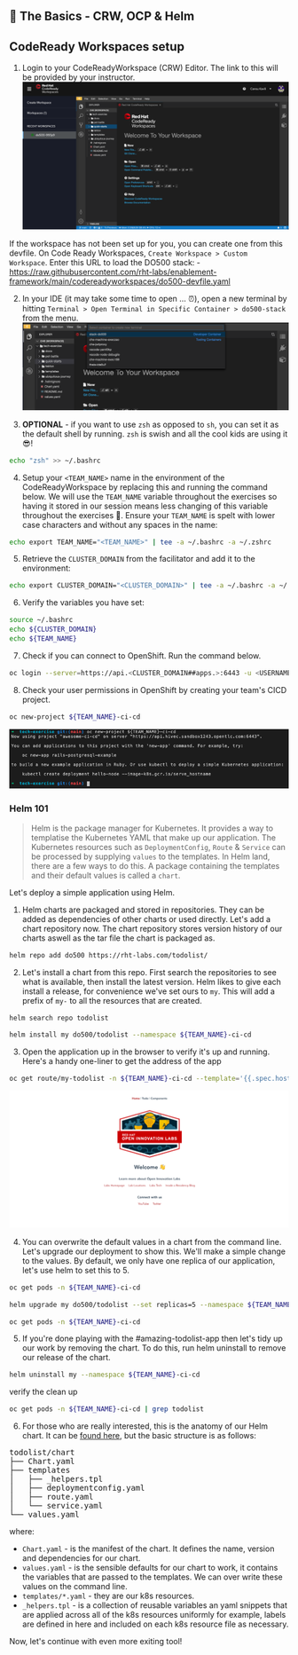 ## 🐌 The Basics - CRW, OCP & Helm
## CodeReady Workspaces setup

1. Login to your CodeReadyWorkspace (CRW) Editor. The link to this will be provided by your instructor.
![crw](./images/crw.png)

  If the workspace has not been set up for you, you can create one from this devfile. On Code Ready Workspaces, `Create Workspace > Custom Workspace`. Enter this URL to load the DO500 stack:
    - https://raw.githubusercontent.com/rht-labs/enablement-framework/main/codereadyworkspaces/do500-devfile.yaml

2. In your IDE (it may take some time to open ... ⏰), open a new terminal by hitting `Terminal > Open Terminal in Specific Container > do500-stack` from the menu.
![new-terminal](./images/new-terminal.png)

<!--@Cansu - this is how you style a colour on a word mid sentence <span style="color:purple;" >zsh</span>  -->
3. <strong>OPTIONAL</strong> - if you want to use `zsh` as opposed to `sh`, you can set it as the default shell by running. `zsh` is swish and all the cool kids are using it 😎!
```bash
echo "zsh" >> ~/.bashrc
```

4. Setup your `<TEAM_NAME>` name in the environment of the CodeReadyWorkspace by replacing this and running the command below. We will use the `TEAM_NAME` variable throughout the exercises so having it stored in our session means less changing of this variable throughout the exercises 💪. Ensure your `TEAM_NAME` is spelt with lower case characters and without any spaces in the name:
```bash
echo export TEAM_NAME="<TEAM_NAME>" | tee -a ~/.bashrc -a ~/.zshrc
```

5. Retrieve the `CLUSTER_DOMAIN` from the facilitator and add it to the environment:
```bash
echo export CLUSTER_DOMAIN="<CLUSTER_DOMAIN>" | tee -a ~/.bashrc -a ~/.zshrc
```

6. Verify the variables you have set:
```bash
source ~/.bashrc
echo ${CLUSTER_DOMAIN}
echo ${TEAM_NAME}
```

7. Check if you can connect to OpenShift. Run the command below. 
```bash
oc login --server=https://api.<CLUSTER_DOMAIN##apps.>:6443 -u <USERNAME> -p <PASSWORD>
```

8. Check your user permissions in OpenShift by creating your team's CICD project. 
```bash
oc new-project ${TEAM_NAME}-ci-cd
```
![new-project](./images/new-project.png)
### Helm 101
> Helm is the package manager for Kubernetes. It provides a way to templatise the Kubernetes YAML that make up our application. The Kubernetes resources such as `DeploymentConfig`, `Route` & `Service` can be processed by supplying `values` to the templates. In Helm land, there are a few ways to do this. A package containing the templates and their default values is called a `chart`. 

Let's deploy a simple application using Helm.

1. Helm charts are packaged and stored in repositories. They can be added as dependencies of other charts or used directly. Let's add a chart repository now. The chart repository stores version history of our charts aswell as the tar file the chart is packaged as.
```bash
helm repo add do500 https://rht-labs.com/todolist/
```

2. Let's install a chart from this repo. First search the repositories to see what is available, then install the latest version. Helm likes to give each install a release, for convenience we've set ours to `my`. This will add a prefix of `my-` to all the resources that are created.
```bash
helm search repo todolist
```
```bash
helm install my do500/todolist --namespace ${TEAM_NAME}-ci-cd
```

3. Open the application up in the browser to verify it's up and running. Here's a handy one-liner to get the address of the app
```bash
oc get route/my-todolist -n ${TEAM_NAME}-ci-cd --template='{{.spec.host}}'
``` 
![todolist](./images/todolist.png)


4.  You can overwrite the default values in a chart from the command line. Let's upgrade our deployment to show this. We'll make a simple change to the values. By default, we only have one replica of our application, let's use helm to set this to 5.
```bash
oc get pods -n ${TEAM_NAME}-ci-cd
```
```bash
helm upgrade my do500/todolist --set replicas=5 --namespace ${TEAM_NAME}-ci-cd
```
```bash
oc get pods -n ${TEAM_NAME}-ci-cd
```

5. If you're done playing with the #amazing-todolist-app then let's tidy up our work by removing the chart. To do this, run helm uninstall to remove our release of the chart.
```bash
helm uninstall my --namespace ${TEAM_NAME}-ci-cd
```
verify the clean up
```bash
oc get pods -n ${TEAM_NAME}-ci-cd | grep todolist
```

6. For those who are really interested, this is the anatomy of our Helm chart. It can be [found here](https://github.com/rht-labs/todolist), but the basic structure is as follows:
<pre>
todolist/chart
├── Chart.yaml
├── templates
│   ├── _helpers.tpl
│   ├── deploymentconfig.yaml
│   ├── route.yaml
│   └── service.yaml
└── values.yaml
</pre>
where:
* `Chart.yaml` - is the manifest of the chart. It defines the name, version and dependencies for our chart.
* `values.yaml` - is the sensible defaults for our chart to work, it contains the variables that are passed to the templates. We can over write these values on the command line.
* `templates/*.yaml` - they are our k8s resources. 
* `_helpers.tpl` - is a collection of reusable variables an yaml snippets that are applied across all of the k8s resources uniformly for example, labels are defined in here and included on each k8s resource file as necessary.

Now, let's continue with even more exiting tool!